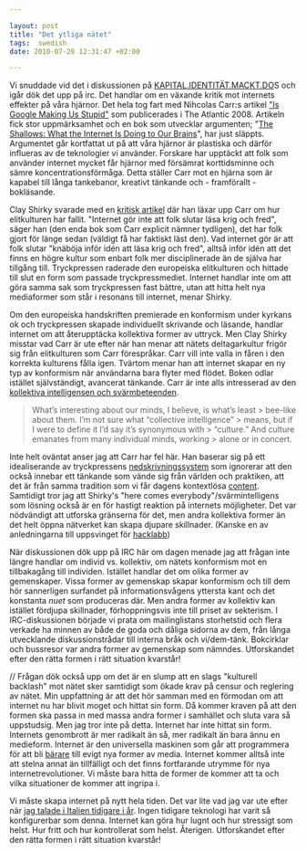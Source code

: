 ```yaml
---

layout: post
title: "Det ytliga nätet"
tags:  swedish 
date: 2010-07-28 12:31:47 +02:00

---
```


Vi snuddade vid det i diskussionen på [KAPITAL.IDENTITÄT.MACKT.DO](http://derkapitalism.us/)S och igår dök det upp på irc. Det handlar om en växande kritik mot internets effekter på våra hjärnor. Det hela tog fart med Nihcolas Carr:s artikel ["Is Google Making Us Stupid"](http://en.wikipedia.org/wiki/Is_Google_Making_Us_Stupid) som publicerades i The Atlantic 2008. Artikeln fick stor uppmärksamhet och en bok som utvecklar argumenten; "[The Shallows: What the Internet Is Doing to Our Brains](http://www.theshallowsbook.com/nicholascarr/The_Shallows.html)", har just släppts. Argumentet går kortfattat ut på att våra hjärnor är plastiska och därför influeras av de teknologier vi använder. Forskare har upptäckt att folk som använder internet mycket får hjärnor med försämrat korttidsminne och sämre koncentrationsförmåga. Detta ställer Carr mot en hjärna som är kapabel till långa tankebanor, kreativt tänkande och - framförallt - bokläsande.

Clay Shirky svarade med en [kritisk artikel](http://www.britannica.com/blogs/2008/07/why-abundance-is-good-a-reply-to-nick-carr/) där han läxar upp Carr om hur elitkulturen har fallit. "Internet gör inte att folk slutar läsa krig och fred", säger han (den enda bok som Carr explicit nämner tydligen), det har folk gjort för länge sedan (väldigt få har faktiskt läst den). Vad internet gör är att folk slutar "knäböja inför idén att läsa krig och fred", alltså inför idén att det finns en högre kultur som enbart folk mer disciplinerade än de själva har tillgång till. Tryckpressen raderade den europeiska elitkulturen och hittade till slut en form som passade tryckpressmediet. Internet handlar inte om att göra samma sak som tryckpressen fast bättre, utan att hitta helt nya mediaformer som står i resonans till internet, menar Shirky.

Om den europeiska handskriften premierade en konformism under kyrkans ok och tryckpressen skapade individuellt skrivande och läsande, handlar internet om att återupptäcka kollektiva former av uttryck. Men Clay Shirky misstar vad Carr är ute efter när han menar att nätets deltagarkultur frigör sig från elitkulturen som Carr förespråkar. Carr vill inte valla in fåren i den korrekta kulturens fålla igen. Tvärtom menar han att internet skapar en ny typ av konformism när användarna bara flyter med flödet. Boken odlar istället självständigt, avancerat tänkande. Carr är inte alls intresserad av den [kollektiva intelligensen och svärmbeteenden](http://www.openculture.com/2010/06/cognitive_consequences_a_conversation_with_nicholas_carr.html).

> What’s interesting about our minds, I believe, is what’s least > bee-like about them. I’m not sure what “collective intelligence” > means, but if I were to define it I’d say it’s synonymous with > “culture.” And culture emanates from many individual minds, working > alone or in concert.

Inte helt oväntat anser jag att Carr har fel här. Han baserar sig på ett idealiserande av tryckpressens [nedskrivningssystem](2009-02-07-om-teknikdeterminism.html) som ignorerar att den också innebar ett tänkande som vände sig från världen och praktiken, att det är från samma tradition som vi får dagens kontextlösa [content](2009-06-20-presentation-in-milano-variations-on-the-theme-of-openess.html). Samtidigt tror jag att Shirky's "here comes everybody"/svärmintelligens som lösning också är en för hastigt reaktion på internets möjligheter. Det var nödvändigt att utforska gränserna för det, men andra kollektiva former än det helt öppna nätverket kan skapa djupare skillnader. (Kanske en av anledningarna till uppsvinget för [hacklabb](http://www.mejk.me))

När diskussionen dök upp på IRC här om dagen menade jag att frågan inte längre handlar om individ vs. kollektiv, om nätets konformism mot en tillbakagång till individen. Istället handlar det om olika former av gemenskaper. Vissa former av gemenskap skapar konformism och till dem hör sannerligen surfandet på informationsvågens yttersta kant och det konstanta *nuet* som produceras där. Men andra former av kollektiv kan istället fördjupa skillnader, förhoppningsvis inte till priset av sekterism. I IRC-diskussionen började vi prata om mailinglistans storhetstid och flera verkade ha minnen av både de goda och dåliga sidorna av dem, från långa utvecklande diskussionstrådar till interna bråk och vi/dem-tänk. Bokcirklar och bussresor var andra former av gemenskap som nämndes. Utforskandet efter den rätta formen i rätt situation kvarstår!

// Frågan dök också upp om det är en slump att en slags "kulturell backlash" mot nätet sker samtidigt som ökade krav på censur och reglering av nätet. Min uppfattning är att det hör samman med en förmodan om att internet nu har blivit moget och hittat sin form. Då kommer kraven på att den formen ska passa in med massa andra former i samhället och sluta vara så uppstudsig. Men jag tror inte på detta. Internet har inte hittat sin form. Internets genombrott är mer radikalt än så, mer radikalt än bara ännu en medieform. Internet är den universella maskinen som går att programmera för att bli [bärare](2008-04-10-ett-ackompanjemang-till-good-old.html) till evigt nya former av media. Internet kommer alltså inte att stelna annat än tillfälligt och det finns fortfarande utrymme för nya internetrevolutioner. Vi måste bara hitta de former de kommer att ta och vilka situationer de kommer att ingripa i.

Vi måste skapa internet på nytt hela tiden. Det var lite vad jag var ute efter när [jag talade i Italien tidigare i år](2010-03-31-fighting-the-3d-reptiles.html). Ingen tidigare teknologi har varit så konfigurerbar som denna. Internet kan göra hur lugnt och hur stressigt som helst. Hur fritt och hur kontrollerat som helst. Återigen. Utforskandet efter den rätta formen i rätt situation kvarstår!
